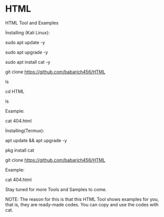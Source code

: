 # HTML

HTML Tool and Examples

İnstalling (Kali Linux):

sudo apt update -y

sudo apt upgrade -y

sudo apt install cat -y

git clone https://github.com/babarich456/HTML

ls

cd HTML

ls

Example:

cat 404.html

İnstalling(Termux):

apt update && apt upgrade -y

pkg install cat

git clone https://github.com/babarich456/HTML

Example:

cat 404.html

Stay tuned for more Tools and Samples to come.

NOTE: The reason for this is that this HTML Tool shows examples for you, that is, they are ready-made codes. You can copy and use the codes with cat.
